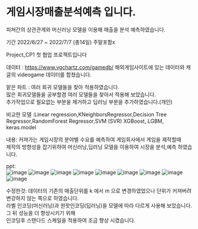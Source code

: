 # 게임시장매출분석예측 입니다.
피쳐간의 상관관계와 머신러닝 모델을 이용해 매출을 분석 예측하였습니다.

기간 2022/6/27 ~ 2022/7/7 (총14일) 주말포함x

Project_CP1 첫 협업 프로젝트입니다

데이터 : https://www.vgchartz.com/gamedb/  해외게임사이트에 있는 데이터와 캐글의 videogame 데이터를 합쳤습니다.

맡은 파트 : 여러 회귀 모델들을 찾아 적용하였습니다.\
            많은 회귀모델들을 공부할겸 여러 모델들을 찾아서 적용해 보았습니다.\
            추가작업으로 필요없는 부분을 제거하고 딥러닝 부분을 추가하였습니다.(개인)

비교한 모델 :Linear regression,KNeighborsRegressor,Decision Tree Regressor,RandomForest Regressor,SVM (SVR)
            XGBoost, LGBM, keras.model

내용: 커져가는 게임시장의 분야별 수요를 예측하여 게임회사에서 게임을 제작할때\
제작의 방향성을 잡기위하여 머신러닝,딥러닝 모델을 이용하여 시장을 분석,예측 하였습니다.

ppt: \
![image](https://user-images.githubusercontent.com/93918673/214781775-3ca62674-b001-49bb-925a-2ed21e293853.png)
![image](https://user-images.githubusercontent.com/93918673/214782006-b6667ae0-fcc5-42fd-82da-035988de2ba7.png)
![image](https://user-images.githubusercontent.com/93918673/214782036-fc20700d-b434-4fd0-b828-39076f9f545e.png)
![image](https://user-images.githubusercontent.com/93918673/214782054-61812bc1-a838-4b14-a04d-49ed21842928.png)
![image](https://user-images.githubusercontent.com/93918673/214782074-de38f9b3-a4b0-4beb-88a2-61f5546020ab.png)
![image](https://user-images.githubusercontent.com/93918673/214782088-1d703c1f-34b7-4024-a4ac-352d86e75749.png)
![image](https://user-images.githubusercontent.com/93918673/214782108-672f7f4c-cba1-44e5-bf46-2bbb0f668ff6.png)
![image](https://user-images.githubusercontent.com/93918673/214782134-64ccb5c1-193c-4020-aaea-91e17d54b859.png)
![image](https://user-images.githubusercontent.com/93918673/214782160-eb87569b-d8c2-4edb-8282-037f951ba786.png)


수정한것: 데이터의 기존의 매출단위를 k 에서 m 으로 변경하였었으나 단위가 커져버려 변강하지 않는 쪽으로 하였습니다.\
          라벨 인코딩(머신러닝)과 원핫인코딩(딥러닝)을 모델에 따라 다르게 사용해 보았습니다. 그 뒤 성능을 더 향상시키기 위해\
          인코딩후 스탠다드 스케일을 적용하여 조금 향상 시켰습니다.
          
